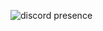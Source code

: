 ![discord presence](https://lanyard.cnrad.dev/api/891003514317324358?showDisplayName=true&idleMessage=Aww%20bbg,%20come%20here%20cuz%20I%27m%20not%20doing%20anything%20right%20now)

<!--
**Anestxx/Anestxx** is a ✨ _special_ ✨ repository because its `README.md` (this file) appears on your GitHub profile.

Here are some ideas to get you started:

- 🔭 I’m currently working on ...
- 🌱 I’m currently learning ...
- 👯 I’m looking to collaborate on ...
- 🤔 I’m looking for help with ...
- 💬 Ask me about ...
- 📫 How to reach me: ...
- 😄 Pronouns: ...
- ⚡ Fun fact: ...
-->
